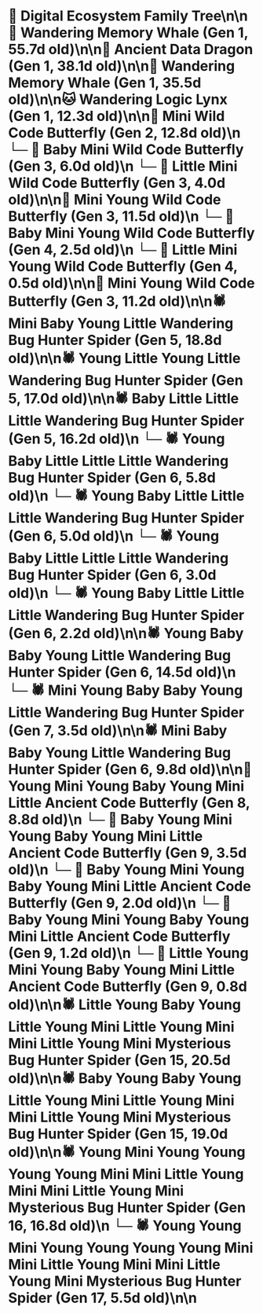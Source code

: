 # 🌳 Digital Ecosystem Family Tree\n\n🐋 Wandering Memory Whale (Gen 1, 55.7d old)\n\n🐉 Ancient Data Dragon (Gen 1, 38.1d old)\n\n🐋 Wandering Memory Whale (Gen 1, 35.5d old)\n\n🐱 Wandering Logic Lynx (Gen 1, 12.3d old)\n\n🦋 Mini Wild Code Butterfly (Gen 2, 12.8d old)\n  └─ 🦋 Baby Mini Wild Code Butterfly (Gen 3, 6.0d old)\n  └─ 🦋 Little Mini Wild Code Butterfly (Gen 3, 4.0d old)\n\n🦋 Mini Young Wild Code Butterfly (Gen 3, 11.5d old)\n  └─ 🦋 Baby Mini Young Wild Code Butterfly (Gen 4, 2.5d old)\n  └─ 🦋 Little Mini Young Wild Code Butterfly (Gen 4, 0.5d old)\n\n🦋 Mini Young Wild Code Butterfly (Gen 3, 11.2d old)\n\n🕷️ Mini Baby Young Little Wandering Bug Hunter Spider (Gen 5, 18.8d old)\n\n🕷️ Young Little Young Little Wandering Bug Hunter Spider (Gen 5, 17.0d old)\n\n🕷️ Baby Little Little Little Wandering Bug Hunter Spider (Gen 5, 16.2d old)\n  └─ 🕷️ Young Baby Little Little Little Wandering Bug Hunter Spider (Gen 6, 5.8d old)\n  └─ 🕷️ Young Baby Little Little Little Wandering Bug Hunter Spider (Gen 6, 5.0d old)\n  └─ 🕷️ Young Baby Little Little Little Wandering Bug Hunter Spider (Gen 6, 3.0d old)\n  └─ 🕷️ Young Baby Little Little Little Wandering Bug Hunter Spider (Gen 6, 2.2d old)\n\n🕷️ Young Baby Baby Young Little Wandering Bug Hunter Spider (Gen 6, 14.5d old)\n  └─ 🕷️ Mini Young Baby Baby Young Little Wandering Bug Hunter Spider (Gen 7, 3.5d old)\n\n🕷️ Mini Baby Baby Young Little Wandering Bug Hunter Spider (Gen 6, 9.8d old)\n\n🦋 Young Mini Young Baby Young Mini Little Ancient Code Butterfly (Gen 8, 8.8d old)\n  └─ 🦋 Baby Young Mini Young Baby Young Mini Little Ancient Code Butterfly (Gen 9, 3.5d old)\n  └─ 🦋 Baby Young Mini Young Baby Young Mini Little Ancient Code Butterfly (Gen 9, 2.0d old)\n  └─ 🦋 Baby Young Mini Young Baby Young Mini Little Ancient Code Butterfly (Gen 9, 1.2d old)\n  └─ 🦋 Little Young Mini Young Baby Young Mini Little Ancient Code Butterfly (Gen 9, 0.8d old)\n\n🕷️ Little Young Baby Young Little Young Mini Little Young Mini Mini Little Young Mini Mysterious Bug Hunter Spider (Gen 15, 20.5d old)\n\n🕷️ Baby Young Baby Young Little Young Mini Little Young Mini Mini Little Young Mini Mysterious Bug Hunter Spider (Gen 15, 19.0d old)\n\n🕷️ Young Mini Young Young Young Young Mini Mini Little Young Mini Mini Little Young Mini Mysterious Bug Hunter Spider (Gen 16, 16.8d old)\n  └─ 🕷️ Young Young Mini Young Young Young Young Mini Mini Little Young Mini Mini Little Young Mini Mysterious Bug Hunter Spider (Gen 17, 5.5d old)\n\n